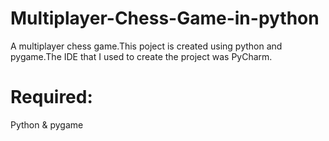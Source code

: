 # Multiplayer-Chess-Game-in-python
A multiplayer chess game.This poject is created using python and pygame.The IDE that I used to create the project was PyCharm.

# Required:
Python & pygame

